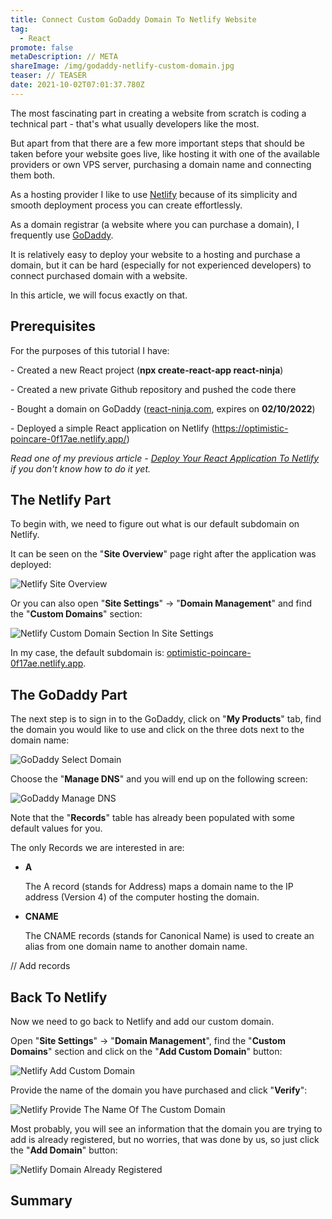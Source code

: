 ```yaml
---
title: Connect Custom GoDaddy Domain To Netlify Website
tag:
  - React
promote: false
metaDescription: // META
shareImage: /img/godaddy-netlify-custom-domain.jpg
teaser: // TEASER
date: 2021-10-02T07:01:37.780Z
---
```

The most fascinating part in creating a website from scratch is coding a technical part - that's what usually developers like the most.

But apart from that there are a few more important steps that should be taken before your website goes live, like hosting it with one of the available providers or own VPS server, purchasing a domain name and connecting them both.

As a hosting provider I like to use [Netlify](https://www.netlify.com/) because of its simplicity and smooth deployment process you can create effortlessly.

As a domain registrar (a website where you can purchase a domain), I frequently use [GoDaddy](https://godaddy.com/).

It is relatively easy to deploy your website to a hosting and purchase a domain, but it can be hard (especially for not experienced developers) to connect purchased domain with a website.

In this article, we will focus exactly on that.

## Prerequisites

For the purposes of this tutorial I have:

\- Created a new React project (**npx create-react-app react-ninja**)

\- Created a new private Github repository and pushed the code there

\- Bought a [](http://react-ninja.com/)domain on GoDaddy ([react-ninja.com](https://react-ninja.com), expires on **02/10/2022**)

\- Deployed a simple React application on Netlify (<https://optimistic-poincare-0f17ae.netlify.app/>)

*Read one of my previous article - [Deploy Your React Application To Netlify](/2020-07-06-deploy-your-react-app-to-netlify-july-2020/) if you don't know how to do it yet.*

## The Netlify Part

To begin with, we need to figure out what is our default subdomain on Netlify.

It can be seen on the "**Site Overview**" page right after the application was deployed:

![Netlify Site Overview](/img/screenshot-2021-10-02-at-10.07.45.png "Netlify Site Overview")

Or you can also open "**Site Settings**" -> "**Domain Management**" and find the "**Custom Domains**" section:

![Netlify Custom Domain Section In Site Settings](/img/screenshot-2021-10-02-at-10.09.22.png "Netlify Custom Domain Section In Site Settings")

In my case, the default subdomain is: [optimistic-poincare-0f17ae.netlify.app](https://optimistic-poincare-0f17ae.netlify.app/ "Open site in a new tab").

## The GoDaddy Part

The next step is to sign in to the GoDaddy, click on "**My Products**" tab, find the domain you would like to use and click on the three dots next to the domain name:

![GoDaddy Select Domain](/img/screenshot-2021-10-02-at-10.13.29.png "GoDaddy Select Domain")

Choose the "**Manage DNS**" and you will end up on the following screen:

![GoDaddy Manage DNS](/img/screenshot-2021-10-02-at-10.14.23.png "GoDaddy Manage DNS")

Note that the "**Records**" table has already been populated with some default values for you.

The only Records we are interested in are:

* **A**

  The A record (stands for Address) maps a domain name to the IP address (Version 4) of the computer hosting the domain.
* **CNAME**

  The CNAME records (stands for Canonical Name) is used to create an alias from one domain name to another domain name.

// Add records

## Back To Netlify

Now we need to go back to Netlify and add our custom domain.

Open "**Site Settings**" -> "**Domain Management**", find the "**Custom Domains**" section and click on the "**Add Custom Domain**" button:

![Netlify Add Custom Domain](/img/screenshot-2021-10-02-at-10.27.53.png "Netlify Add Custom Domain")

Provide the name of the domain you have purchased and click "**Verify**":

![Netlify Provide The Name Of The Custom Domain](/img/screenshot-2021-10-02-at-10.28.33.png "Netlify Provide The Name Of The Custom Domain")

Most probably, you will see an information that the domain you are trying to add is already registered, but no worries, that was done by us, so just click the "**Add Domain**" button:

![Netlify Domain Already Registered](/img/screenshot-2021-10-02-at-10.30.54.png "Netlify Domain Already Registered")

## Summary